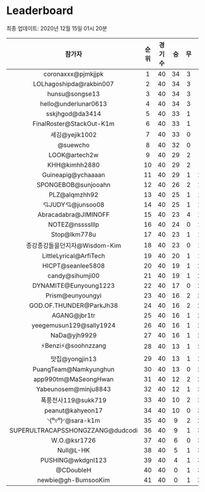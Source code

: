 # Leaderboard
최종 업데이트: 2020년 12월 15일 01시 20분




| 참가자 | 순위 | 경기수 | 승 | 무 | 패 | 승점 |
|:---:|:---:|:---:|:---:|:---:|:---:|:---:|
| coronaxxx@pjmkjjpk | 1 | 40 | 34 | 3 | 3 | 105 |
| LOLhagoshipda@rakbin007 | 2 | 40 | 34 | 3 | 3 | 105 |
| hunsu@songse13 | 3 | 40 | 34 | 3 | 3 | 105 |
| hello@underlunar0613 | 4 | 40 | 34 | 3 | 3 | 105 |
| sskjhgod@da3414 | 5 | 40 | 33 | 1 | 6 | 100 |
| FinalRoster@StackOut-K1m | 6 | 40 | 33 | 1 | 6 | 100 |
| 세깅@yejik1002 | 7 | 40 | 33 | 0 | 7 | 99 |
| @suewcho | 8 | 40 | 32 | 0 | 8 | 96 |
| LOOK@artech2w | 9 | 40 | 29 | 2 | 9 | 89 |
| KHH@kimhh2880 | 10 | 40 | 29 | 2 | 9 | 89 |
| Guineapig@ychaaaan | 11 | 40 | 29 | 1 | 10 | 88 |
| SPONGEBOB@sunjooahn | 12 | 40 | 26 | 2 | 12 | 80 |
| PLZ@alqmzhh92 | 13 | 40 | 25 | 1 | 14 | 76 |
| 💘JUDY💘@junsoo08 | 14 | 40 | 25 | 1 | 14 | 76 |
| Abracadabra@JIMINOFF | 15 | 40 | 23 | 4 | 13 | 73 |
| NOTEZ@nsssslllp | 16 | 40 | 24 | 0 | 16 | 72 |
| Stop@lkm778u | 17 | 40 | 23 | 1 | 16 | 70 |
| 종강종강돌을던지자@Wisdom-Kim | 18 | 40 | 23 | 0 | 17 | 69 |
| LittleLyrical@ArfiTech | 19 | 40 | 20 | 1 | 19 | 61 |
| HICPT@seanlee5808 | 20 | 40 | 19 | 1 | 20 | 58 |
| candy@sihumji00 | 21 | 40 | 19 | 1 | 20 | 58 |
| DYNAMITE@Eunyoung1223 | 22 | 40 | 17 | 0 | 23 | 51 |
| Prism@eunyoungyi | 23 | 40 | 16 | 2 | 22 | 50 |
| GOD.OF.THUNDER@ParkJh38 | 24 | 40 | 16 | 2 | 22 | 50 |
| AGANG@jbr1tr | 25 | 40 | 16 | 1 | 23 | 49 |
| yeegemusun129@sally1924 | 26 | 40 | 16 | 1 | 23 | 49 |
| NaDa@yjh9929 | 27 | 40 | 16 | 1 | 23 | 49 |
| ⚡Benzi⚡@soohnzzang | 28 | 40 | 13 | 1 | 26 | 40 |
| 맛집@yongjin13 | 29 | 40 | 13 | 1 | 26 | 40 |
| PuangTeam@Namkyunghun | 30 | 40 | 13 | 0 | 27 | 39 |
| app990tm@MaSeongHwan | 31 | 40 | 12 | 2 | 26 | 38 |
| Yabeunosem@minju8843 | 32 | 40 | 12 | 1 | 27 | 37 |
| 폭풍전사119@sukk719 | 33 | 40 | 10 | 2 | 28 | 32 |
| peanut@kahyeon17 | 34 | 40 | 10 | 0 | 30 | 30 |
| ◝(⁰▿⁰)◜@sara-k1m | 35 | 40 | 9 | 2 | 29 | 29 |
| SUPERULTRACAPSSHONGZZANG@dudcodi | 36 | 40 | 9 | 1 | 30 | 28 |
| W.O.@ksr1726 | 37 | 40 | 6 | 0 | 34 | 18 |
| Null@L-HK | 38 | 40 | 5 | 1 | 34 | 16 |
| PUSHING@wkdgnl123 | 39 | 40 | 4 | 1 | 35 | 13 |
| @CDoubleH | 40 | 40 | 0 | 1 | 39 | 1 |
| newbie@gh-BumsooKim | 41 | 40 | 0 | 1 | 39 | 1 |